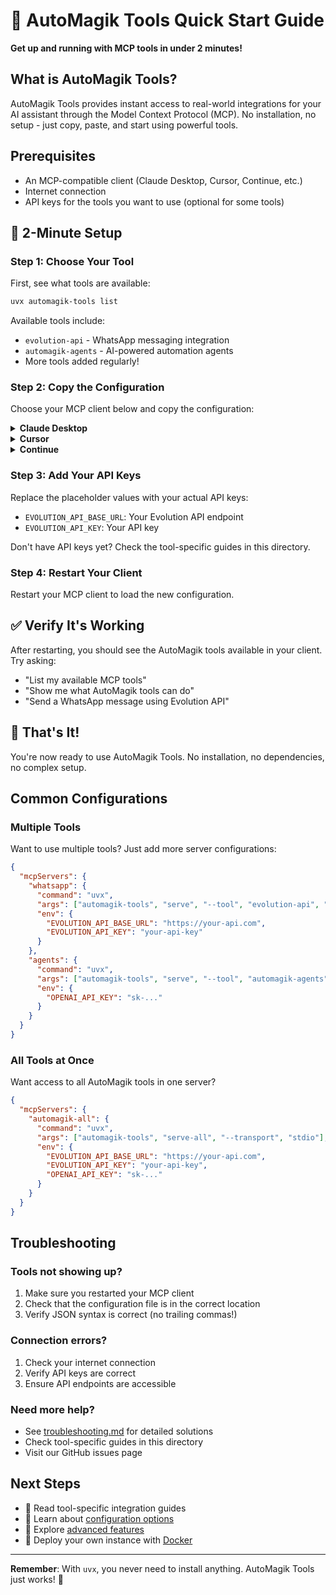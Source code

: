 # 🚀 AutoMagik Tools Quick Start Guide

**Get up and running with MCP tools in under 2 minutes!**

## What is AutoMagik Tools?

AutoMagik Tools provides instant access to real-world integrations for your AI assistant through the Model Context Protocol (MCP). No installation, no setup - just copy, paste, and start using powerful tools.

## Prerequisites

- An MCP-compatible client (Claude Desktop, Cursor, Continue, etc.)
- Internet connection
- API keys for the tools you want to use (optional for some tools)

## 🎯 2-Minute Setup

### Step 1: Choose Your Tool

First, see what tools are available:

```bash
uvx automagik-tools list
```

Available tools include:
- `evolution-api` - WhatsApp messaging integration
- `automagik-agents` - AI-powered automation agents
- More tools added regularly!

### Step 2: Copy the Configuration

Choose your MCP client below and copy the configuration:

<details>
<summary><b>Claude Desktop</b></summary>

Add to your Claude Desktop config file:
- **macOS**: `~/Library/Application Support/Claude/claude_desktop_config.json`
- **Windows**: `%APPDATA%\Claude\claude_desktop_config.json`

```json
{
  "mcpServers": {
    "automagik": {
      "command": "uvx",
      "args": ["automagik-tools", "serve", "--tool", "evolution-api", "--transport", "stdio"],
      "env": {
        "EVOLUTION_API_BASE_URL": "https://your-api.com",
        "EVOLUTION_API_KEY": "your-api-key"
      }
    }
  }
}
```

</details>

<details>
<summary><b>Cursor</b></summary>

Add to your Cursor settings:

```json
{
  "mcp": {
    "servers": {
      "automagik": {
        "command": "uvx",
        "args": ["automagik-tools", "serve", "--tool", "evolution-api", "--transport", "stdio"]
      }
    }
  }
}
```

</details>

<details>
<summary><b>Continue</b></summary>

Add to your Continue configuration:

```json
{
  "mcpServers": [
    {
      "name": "automagik",
      "command": "uvx",
      "args": ["automagik-tools", "serve", "--tool", "evolution-api", "--transport", "stdio"]
    }
  ]
}
```

</details>

### Step 3: Add Your API Keys

Replace the placeholder values with your actual API keys:
- `EVOLUTION_API_BASE_URL`: Your Evolution API endpoint
- `EVOLUTION_API_KEY`: Your API key

Don't have API keys yet? Check the tool-specific guides in this directory.

### Step 4: Restart Your Client

Restart your MCP client to load the new configuration.

## ✅ Verify It's Working

After restarting, you should see the AutoMagik tools available in your client. Try asking:

- "List my available MCP tools"
- "Show me what AutoMagik tools can do"
- "Send a WhatsApp message using Evolution API"

## 🎉 That's It!

You're now ready to use AutoMagik Tools. No installation, no dependencies, no complex setup.

## Common Configurations

### Multiple Tools

Want to use multiple tools? Just add more server configurations:

```json
{
  "mcpServers": {
    "whatsapp": {
      "command": "uvx",
      "args": ["automagik-tools", "serve", "--tool", "evolution-api", "--transport", "stdio"],
      "env": {
        "EVOLUTION_API_BASE_URL": "https://your-api.com",
        "EVOLUTION_API_KEY": "your-api-key"
      }
    },
    "agents": {
      "command": "uvx",
      "args": ["automagik-tools", "serve", "--tool", "automagik-agents", "--transport", "stdio"],
      "env": {
        "OPENAI_API_KEY": "sk-..."
      }
    }
  }
}
```

### All Tools at Once

Want access to all AutoMagik tools in one server?

```json
{
  "mcpServers": {
    "automagik-all": {
      "command": "uvx",
      "args": ["automagik-tools", "serve-all", "--transport", "stdio"],
      "env": {
        "EVOLUTION_API_BASE_URL": "https://your-api.com",
        "EVOLUTION_API_KEY": "your-api-key",
        "OPENAI_API_KEY": "sk-..."
      }
    }
  }
}
```

## Troubleshooting

### Tools not showing up?
1. Make sure you restarted your MCP client
2. Check that the configuration file is in the correct location
3. Verify JSON syntax is correct (no trailing commas!)

### Connection errors?
1. Check your internet connection
2. Verify API keys are correct
3. Ensure API endpoints are accessible

### Need more help?
- See [troubleshooting.md](troubleshooting.md) for detailed solutions
- Check tool-specific guides in this directory
- Visit our GitHub issues page

## Next Steps

- 📖 Read tool-specific integration guides
- 🔧 Learn about [configuration options](configuration-examples.md)
- 🚀 Explore [advanced features](../developers/getting-started.md)
- 🐳 Deploy your own instance with [Docker](../deployment/README.md)

---

**Remember**: With `uvx`, you never need to install anything. AutoMagik Tools just works! 🎉